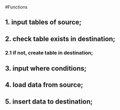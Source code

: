 #Functions

## 1. input tables of source;
## 2. check table exists in destination;
### 2.1 if not, create table in destination;
## 3. input where conditions;
## 4. load data from source;
## 5. insert data to destination;
